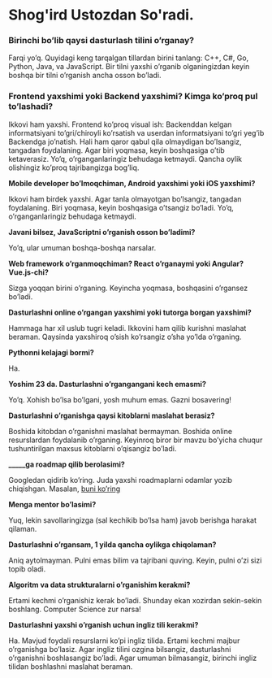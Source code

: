 # Shog'ird Ustozdan So'radi.

### Birinchi bo’lib qaysi dasturlash tilini o’rganay?

Farqi yo’q. Quyidagi keng tarqalgan tillardan birini tanlang: C++, C#, Go, Python, Java, va JavaScript. Bir tilni yaxshi o’rganib olganingizdan keyin boshqa bir tilni o’rganish ancha osson bo’ladi.

### Frontend yaxshimi yoki Backend yaxshimi? Kimga ko’proq pul to’lashadi?

Ikkovi ham yaxshi. Frontend ko’proq visual ish: Backenddan kelgan informatsiyani to’gri/chiroyli ko’rsatish va userdan informatsiyani to’gri yeg’ib Backendga jo’natish. Hali ham qaror qabul qila olmaydigan bo’lsangiz, tangadan foydalaning. Agar biri yoqmasa, keyin boshqasiga o’tib ketaverasiz. Yo’q, o’rganganlaringiz behudaga ketmaydi. Qancha oylik olishingiz ko’proq tajribangizga bog’liq.

**Mobile developer bo’lmoqchiman, Android yaxshimi yoki iOS yaxshimi?**

Ikkovi ham birdek yaxshi. Agar tanla olmayotgan bo’lsangiz, tangadan foydalaning. Biri yoqmasa, keyin boshqasiga o’tsangiz bo’ladi. Yo’q, o’rganganlaringiz behudaga ketmaydi.

**Javani bilsez, JavaScriptni o’rganish osson bo’ladimi?**

Yo’q, ular umuman boshqa-boshqa narsalar.

**Web framework o’rganmoqchiman? React o’rganaymi yoki Angular? Vue.js-chi?**

Sizga yoqqan birini o’rganing. Keyincha yoqmasa, boshqasini o’rgansez bo’ladi.

**Dasturlashni online o’rgangan yaxshimi yoki tutorga borgan yaxshimi?**

Hammaga har xil uslub tugri keladi. Ikkovini ham qilib kurishni maslahat beraman. Qaysinda yaxshiroq o’sish ko’rsangiz o’sha yo’lda o’rganing.

**Pythonni kelajagi bormi?**

Ha.

**Yoshim 23 da. Dasturlashni o’rgangangani kech emasmi?**

Yo’q. Xohish bo’lsa bo’lgani, yosh muhum emas. Gazni bosavering!

**Dasturlashni o’rganishga qaysi kitoblarni maslahat berasiz?**

Boshida kitobdan o’rganishni maslahat bermayman. Boshida online resurslardan foydalanib o’rganing. Keyinroq biror bir mavzu bo’yicha chuqur tushuntirilgan maxsus kitoblarni o’qisangiz bo’ladi.

**_____ga roadmap qilib berolasimi?**

Googledan qidirib ko’ring. Juda yaxshi roadmaplarni odamlar yozib chiqishgan. Masalan, [buni ko’ring](https://github.com/kamranahmedse/developer-roadmap)

**Menga mentor bo’lasimi?**

Yuq, lekin savollaringizga (sal kechikib bo’lsa ham) javob berishga harakat qilaman.

**Dasturlashni o’rgansam, 1 yilda qancha oylikga chiqolaman?**

Aniq aytolmayman. Pulni emas bilim va tajribani quving. Keyin, pulni o’zi sizi topib oladi.

**Algoritm va data strukturalarni o’rganishim kerakmi?**

Ertami kechmi o’rganishiz kerak bo’ladi. Shunday ekan xozirdan sekin-sekin boshlang. Computer Science zur narsa!

**Dasturlashni yaxshi o’rganish uchun ingliz tili kerakmi?**

Ha. Mavjud foydali resurslarni ko’pi ingliz tilida. Ertami kechmi majbur o’rganishga bo’lasiz. Agar ingliz tilini ozgina bilsangiz, dasturlashni o’rganishni boshlasangiz bo’ladi. Agar umuman bilmasangiz, birinchi ingliz tilidan boshlashni maslahat beraman.